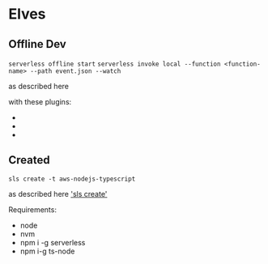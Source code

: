 # Elves

## Offline Dev

`serverless offline start`
`serverless invoke local --function <function-name> --path event.json --watch`

as described here []('https://www.serverless.com/plugins/serverless-webpack')

with these plugins:
* []('https://github.com/dherault/serverless-offline')
* []('https://github.com/99xt/serverless-dynamodb-local')
* []('https://github.com/serverless-heaven/serverless-webpacK')

## Created

`sls create -t aws-nodejs-typescript`

as described here ['sls create']('https://www.serverless.com/framework/docs/providers/aws/cli-reference/create/')

Requirements:

- node
- nvm
- npm i -g serverless
- npm i-g ts-node
